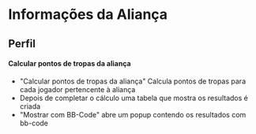 # Informações da Aliança

## Perfil

#### Calcular pontos de tropas da aliança

 + "Calcular pontos de tropas da aliança" Calcula pontos de tropas para cada jogador pertencente à aliança
 + Depois de completar o cálculo uma tabela que mostra os resultados é criada
 + "Mostrar com BB-Code" abre um popup contendo os resultados com bb-code
